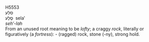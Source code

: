<body>
  <p>H5553<br>  סלע  <br> סֶלַע  ‎  sela‛  <br><i>seh‘-lah </i><br>From an unused root meaning to be <i>lofty</i>; a craggy <i>rock</i>, literally or figuratively (a <i>fortress</i>): - (ragged) rock, stone (-ny), strong hold.<br></p>
 </body>